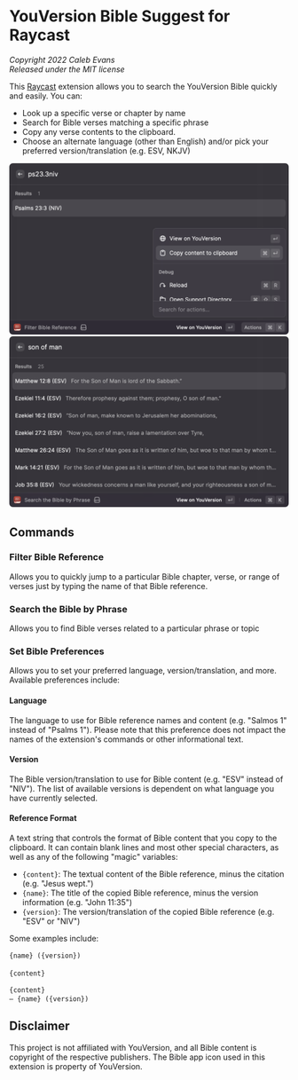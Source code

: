 # YouVersion Bible Suggest for Raycast

_Copyright 2022 Caleb Evans_  
_Released under the MIT license_

This [Raycast][raycast] extension allows you to search the YouVersion Bible
quickly and easily. You can:

- Look up a specific verse or chapter by name
- Search for Bible verses matching a specific phrase
- Copy any verse contents to the clipboard.
- Choose an alternate language (other than English) and/or pick your preferred
  version/translation (e.g. ESV, NKJV)

[raycast]: https://www.raycast.com/

![Filter Bible Reference](./media/screenshot-filter.png)
![Search the Bible by Phrase](./media/screenshot-search.png)

## Commands

### Filter Bible Reference

Allows you to quickly jump to a particular Bible chapter, verse, or range of
verses just by typing the name of that Bible reference.

### Search the Bible by Phrase

Allows you to find Bible verses related to a particular phrase or topic

### Set Bible Preferences

Allows you to set your preferred language, version/translation, and more.
Available preferences include:

#### Language

The language to use for Bible reference names and content (e.g. "Salmos 1"
instead of "Psalms 1"). Please note that this preference does not impact the
names of the extension's commands or other informational text.

#### Version

The Bible version/translation to use for Bible content (e.g. "ESV" instead of
"NIV"). The list of available versions is dependent on what language you have
currently selected.

#### Reference Format

A text string that controls the format of Bible content that you copy to the
clipboard. It can contain blank lines and most other special characters, as
well as any of the following "magic" variables:

- `{content}`: The textual content of the Bible reference, minus the citation
  (e.g. "Jesus wept.")
- `{name}`: The title of the copied Bible reference, minus the version information
  (e.g. "John 11:35")
- `{version}`: The version/translation of the copied Bible reference (e.g.
  "ESV" or "NIV")

Some examples include:

```
{name} ({version})

{content}
```

```
{content}
– {name} ({version})
```

## Disclaimer

This project is not affiliated with YouVersion, and all Bible content is
copyright of the respective publishers. The Bible app icon used in this
extension is property of YouVersion.
